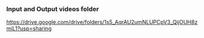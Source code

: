 ### Input and Output videos folder
https://drive.google.com/drive/folders/1s5_AqrAU2umNLUPCpV3_QijOUH8zmiL1?usp=sharing
